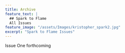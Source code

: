 ```yaml
---
title: Archive
feature_text: |
  ## Spark to Flame
  All Issues
feature_image: "/assets/Images/kristopher_spark2.jpg"
excerpt: "Spark to Flame Issues"
---
```

Issue One forthcoming